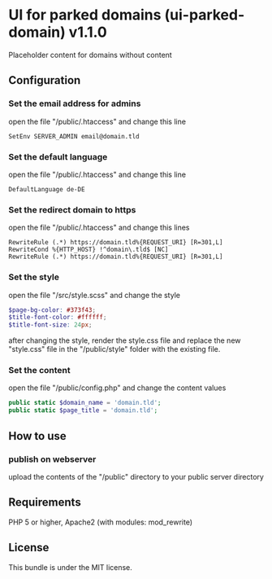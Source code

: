 # UI for parked domains (ui-parked-domain) v1.1.0

Placeholder content for domains without content

## Configuration

### Set the email address for admins

open the file "/public/.htaccess" and change this line

```htaccess
SetEnv SERVER_ADMIN email@domain.tld
```

### Set the default language

open the file "/public/.htaccess" and change this line

```htaccess
DefaultLanguage de-DE
```

### Set the redirect domain to https

open the file "/public/.htaccess" and change this lines

```htaccess
RewriteRule (.*) https://domain.tld%{REQUEST_URI} [R=301,L]
RewriteCond %{HTTP_HOST} !^domain\.tld$ [NC]
RewriteRule (.*) https://domain.tld%{REQUEST_URI} [R=301,L]
```

### Set the style

open the file "/src/style.scss" and change the style

```scss
$page-bg-color: #373f43;
$title-font-color: #ffffff;
$title-font-size: 24px;
```

after changing the style, render the style.css file and replace the new "style.css" file in the "/public/style" folder with the existing file.

### Set the content

open the file "/public/config.php" and change the content values

```php
public static $domain_name = 'domain.tld';
public static $page_title = 'domain.tld';
```

## How to use

### publish on webserver

upload the contents of the "/public" directory to your public server directory

## Requirements

PHP 5 or higher, Apache2 (with modules: mod_rewrite)

## License

This bundle is under the MIT license.
